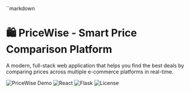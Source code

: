 ``markdown
# 🛍️ PriceWise - Smart Price Comparison Platform

A modern, full-stack web application that helps you find the best deals by comparing prices across multiple e-commerce platforms in real-time.

![PriceWise Demo](https://img.shields.io/badge/Status-Active-success)
![React](https://img.shields.io/badge/React-18.2.0-blue)
![Flask](https://img.shields.io/badge/Flask-3.0.0-green)
![License](https://img.shields.io/badge/License-MIT-yellow)